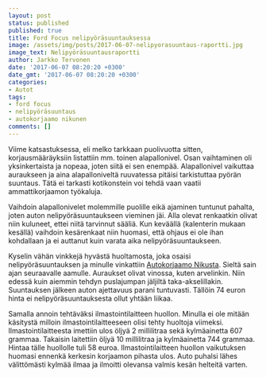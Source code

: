 ```yaml
---
layout: post
status: published
published: true
title: Ford Focus nelipyöräsuuntauksessa
image: /assets/img/posts/2017-06-07-nelipyorasuuntaus-raportti.jpg
image_text: Nelipyöräsuuntausraportti
author: Jarkko Tervonen
date: '2017-06-07 08:20:20 +0300'
date_gmt: '2017-06-07 08:20:20 +0300'
categories:
- Autot
tags:
- ford focus
- nelipyöräsuuntaus
- autokorjaamo nikunen
comments: []
---
```

Viime katsastuksessa, eli melko tarkkaan puolivuotta sitten, korjausmääräyksiin listattiin mm. toinen alapallonivel. Osan vaihtaminen oli yksinkertaista ja nopeaa, joten siitä ei sen enempää. Alapallonivel vaikuttaa auraukseen ja aina alapalloniveltä ruuvatessa pitäisi tarkistuttaa pyörän suuntaus. Tätä ei tarkasti kotikonstein voi tehdä vaan vaatii ammattikorjaamon työkaluja.

Vaihdoin alapallonivelet molemmille puolille eikä ajaminen tuntunut pahalta, joten auton nelipyöräsuuntaukseen vieminen jäi. Alla olevat renkaatkin olivat niin kuluneet, ettei niitä tarvinnut sääliä. Kun keväällä (kalenterin mukaan kesällä) vaihdoin kesärenkaat niin huomasi, että ohjaus ei ole ihan kohdallaan ja ei auttanut kuin varata aika nelipyöräsuuntaukseen.

Kyselin vähän vinkkejä hyvästä huoltamosta, joka osaisi nelipyöräsuuntauksen ja minulle vinkattiin [Autokorjaamo Nikusta](http://www.autokorjaamonikunen.fi/). Sieltä sain ajan seuraavalle aamulle. Auraukset olivat vinossa, kuten arvelinkin. Niin edessä kuin aiemmin tehdyn puslajumpan jäljiltä taka-akselillakin. Suuntauksen jälkeen auton ajettavuus parani tuntuvasti. Tällöin 74 euron hinta ei nelipyöräsuuntauksesta ollut yhtään liikaa.

Samalla annoin tehtäväksi ilmastointilaitteen huollon. Minulla ei ole mitään käsitystä milloin ilmastointilaitteeseen olisi tehty huoltoja viimeksi. Ilmastointilaitteesta imettiin ulos öljyä 2 millilitraa sekä kylmäainetta 607 grammaa. Takaisin laitettiin öljyä 10 millilitraa ja kylmäainetta 744 grammaa. Hintaa tälle huollolle tuli 58 euroa. Ilmastointilaitteen huollon vaikutuksen huomasi ennenkä kerkesin korjaamon pihasta ulos. Auto puhalsi lähes välittömästi kylmää ilmaa ja ilmoitti olevansa valmis kesän helteitä varten.
